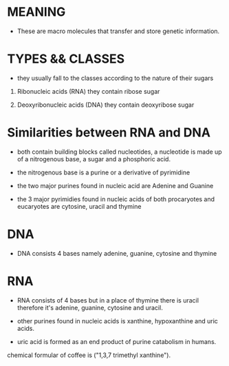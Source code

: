 # MEANING 

- These are macro molecules that transfer and store genetic information. 

# TYPES && CLASSES

- they usually fall to the classes according to the nature of their sugars 

1. Ribonucleic acids (RNA) they contain ribose sugar

2. Deoxyribonucleic acids (DNA) they contain deoxyribose sugar

# Similarities between RNA and DNA

- both contain building blocks called nucleotides, a nucleotide is made up of a nitrogenous base, a sugar and a phosphoric acid. 

- the nitrogenous base is a purine or a derivative of pyrimidine

- the two major purines found in nucleic acid are Adenine and Guanine

- the 3 major pyrimidies found in nucleic acids of both procaryotes and eucaryotes are cytosine, uracil and thymine

# DNA 
- DNA consists 4 bases namely adenine, guanine, cytosine and thymine

# RNA 
- RNA consists of 4 bases but in a place of thymine there is uracil therefore it's adenine, guanine, cytosine and uracil. 

- other purines found in nucleic acids is xanthine, hypoxanthine and uric acids.

- uric acid is formed as an end product of purine catabolism in humans. 

chemical formular of coffee is ("1,3,7 trimethyl xanthine").